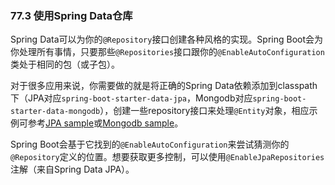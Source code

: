 ### 77.3 使用Spring Data仓库

Spring Data可以为你的`@Repository`接口创建各种风格的实现。Spring Boot会为你处理所有事情，只要那些`@Repositories`接口跟你的`@EnableAutoConfiguration`类处于相同的包（或子包）。

对于很多应用来说，你需要做的就是将正确的Spring Data依赖添加到classpath下（JPA对应`spring-boot-starter-data-jpa`，Mongodb对应`spring-boot-starter-data-mongodb`），创建一些repository接口来处理`@Entity`对象，相应示例可参考[JPA sample](https://github.com/spring-projects/spring-boot/tree/v2.0.0.RELEASE/spring-boot-samples/spring-boot-sample-data-jpa)或[Mongodb sample](https://github.com/spring-projects/spring-boot/tree/v2.0.0.RELEASE/spring-boot-samples/spring-boot-sample-data-mongodb)。

Spring Boot会基于它找到的`@EnableAutoConfiguration`来尝试猜测你的`@Repository`定义的位置。想要获取更多控制，可以使用`@EnableJpaRepositories`注解（来自Spring Data JPA）。
